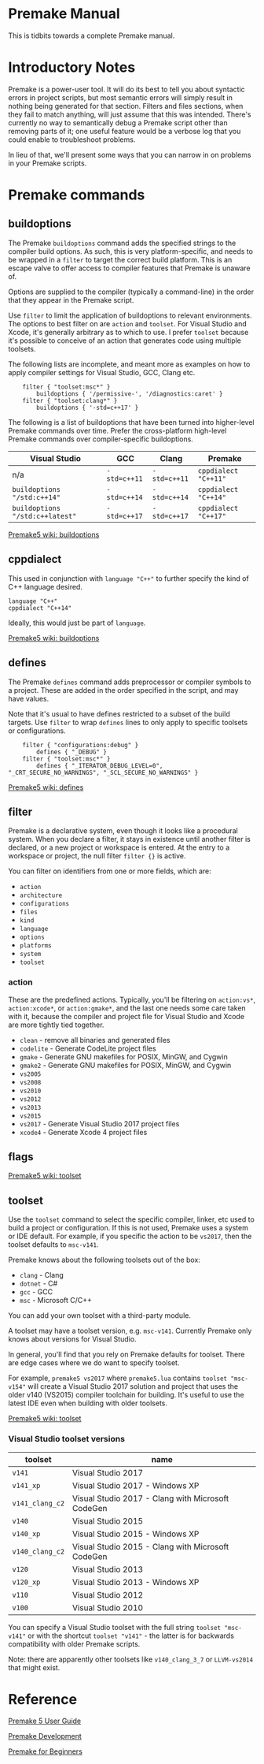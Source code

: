 Premake Manual
==============

This is tidbits towards a complete Premake manual.

Introductory Notes
==================

Premake is a power-user tool. It will do its best to tell you about syntactic errors in
project scripts, but most semantic errors will simply result in nothing being generated
for that section. Filters and files sections, when they fail to match anything, will just
assume that this was intended. There's currently no way to semantically debug a Premake
script other than removing parts of it; one useful feature would be a verbose log that
you could enable to troubleshoot problems.

In lieu of that, we'll present some ways that you can narrow in on problems in your
Premake scripts.

Premake commands
================

buildoptions
------------

The Premake `buildoptions` command adds the specified strings to the compiler build options. As such, this
is very platform-specific, and needs to be wrapped in a `filter` to target the correct build
platform. This is an escape valve to offer access to compiler features that Premake is unaware of.

Options are supplied to the compiler (typically a command-line) in the order that they appear in the
Premake script.

Use `filter` to limit the application of buildoptions to relevant environments. The options to
best filter on are `action` and `toolset`. For Visual Studio and Xcode, it's generally arbitrary
as to which to use. I prefer `toolset` because it's possible to conceive of an action that generates
code using multiple toolsets.

The following lists are incomplete, and meant more as examples on how to apply compiler settings for
Visual Studio, GCC, Clang etc.

```
    filter { "toolset:msc*" }
        buildoptions { '/permissive-', '/diagnostics:caret' }
    filter { "toolset:clang*" }
        buildoptions { '-std=c++17' }
```

The following is a list of buildoptions that have been turned into higher-level Premake commands
over time. Prefer the cross-platform high-level Premake commands over compiler-specific buildoptions.

| Visual Studio | GCC | Clang | Premake |
| ------------- | --- | ----- | ------- |
| n/a | `-std=c++11` | `-std=c++11` | `cppdialect "C++11"` |
| `buildoptions "/std:c++14"` | `-std=c++14` | `-std=c++14` | `cppdialect "C++14"` |
| `buildoptions "/std:c++latest"` | `-std=c++17` | `-std=c++17` | `cppdialect "C++17"` |

[Premake5 wiki: buildoptions](https://github.com/premake/premake-core/wiki/buildoptions)

cppdialect
----------

This used in conjunction with `language "C++"` to further specify the kind of C++ language
desired.

```
language "C++"
cppdialect "C++14"
```

Ideally, this would just be part of `language`.

[Premake5 wiki: buildoptions](https://github.com/premake/premake-core/wiki/buildoptions)

defines
-------

The Premake `defines` command adds preprocessor or compiler symbols to a project. These
are added in the order specified in the script, and may have values.

Note that it's usual to have defines restricted to a subset of the build targets. Use `filter`
to wrap `defines` lines to only apply to specific toolsets or configurations.

```
    filter { "configurations:debug" }
        defines { "_DEBUG" }
    filter { "toolset:msc*" }
        defines { "_ITERATOR_DEBUG_LEVEL=0", "_CRT_SECURE_NO_WARNINGS", "_SCL_SECURE_NO_WARNINGS" }
```

[Premake5 wiki: defines](https://github.com/premake/premake-core/wiki/defines)

filter
------

Premake is a declarative system, even though it looks like a procedural system. When you
declare a filter, it stays in existence until another filter is declared, or a new project
or workspace is entered. At the entry to a workspace or project, the null filter `filter {}` is active.

You can filter on identifiers from one or more fields, which are:

- `action`
- `architecture`
- `configurations`
- `files`
- `kind`
- `language`
- `options`
- `platforms`
- `system`
- `toolset`

### action

These are the predefined actions. Typically, you'll be filtering on `action:vs*`, `action:xcode*`,
or `action:gmake*`, and the last one needs some care taken with it, because the compiler and
project file for Visual Studio and Xcode are more tightly tied together.

- `clean` - remove all binaries and generated files
- `codelite` - Generate CodeLite project files
- `gmake` - Generate GNU makefiles for POSIX, MinGW, and Cygwin
- `gmake2` - Generate GNU makefiles for POSIX, MinGW, and Cygwin
- `vs2005`
- `vs2008`
- `vs2010`
- `vs2012`
- `vs2013`
- `vs2015`
- `vs2017` - Generate Visual Studio 2017 project files
- `xcode4` - Generate Xcode 4 project files

flags
-----

[Premake5 wiki: toolset](https://github.com/premake/premake-core/wiki/flags)

toolset
-------

Use the `toolset` command to select the specific compiler, linker, etc used to build a project
or configuration. If this is not used, Premake uses a system or IDE default. For example, if
you specific the action to be `vs2017`, then the toolset defaults to `msc-v141`.

Premake knows about the following toolsets out of the box:

- `clang` - Clang
- `dotnet` - C#
- `gcc` - GCC
- `msc` - Microsoft C/C++

You can add your own toolset with a third-party module.

A toolset may have a toolset version, e.g. `msc-v141`. Currently Premake only knows about
versions for Visual Studio.

In general, you'll find that you rely on Premake defaults for toolset. There are edge cases
where we do want to specify toolset.

For example, `premake5 vs2017` where `premake5.lua` contains `toolset "msc-v154"` will create
a Visual Studio 2017 solution and project that uses the older v140 (VS2015) compiler toolchain
for building. It's useful to use the latest IDE even when building with older toolsets.

[Premake5 wiki: toolset](https://github.com/premake/premake-core/wiki/toolset)

### Visual Studio toolset versions

| toolset | name |
| ------- | ---- |
| `v141`  | Visual Studio 2017 |
| `v141_xp` | Visual Studio 2017 - Windows XP |
| `v141_clang_c2` | Visual Studio 2017 - Clang with Microsoft CodeGen |
| `v140` | Visual Studio 2015 |
| `v140_xp` | Visual Studio 2015 - Windows XP |
| `v140_clang_c2` | Visual Studio 2015 - Clang with Microsoft CodeGen |
| `v120` | Visual Studio 2013 |
| `v120_xp` | Visual Studio 2013 - Windows XP |
| `v110 ` | Visual Studio 2012 |
| `v100` | Visual Studio 2010 |

You can specify a Visual Studio toolset with the full string `toolset "msc-v141"` or
with the shortcut `toolset "v141"` - the latter is for backwards compatibility with older
Premake scripts.

Note: there are apparently other toolsets like `v140_clang_3_7` or `LLVM-vs2014` that might exist.

Reference
=========

[Premake 5 User Guide](https://github.com/premake/premake-core/wiki)

[Premake Development](https://groups.google.com/forum/#!forum/premake-development)

[Premake for Beginners](https://github.com/JohannesMP/Premake-for-Beginners/blob/master/Build/premake5.lua_commented.lua)
